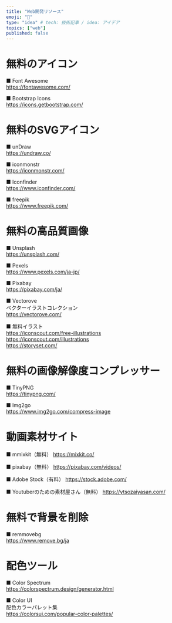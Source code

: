 ```yaml
---
title: "Web開発リソース"
emoji: "🐙"
type: "idea" # tech: 技術記事 / idea: アイデア
topics: ["web"]
published: false
---
```


# 無料のアイコン

■ Font Awesome  
https://fontawesome.com/

■ Bootstrap Icons  
https://icons.getbootstrap.com/

# 無料のSVGアイコン

■ unDraw  
https://undraw.co/

■ iconmonstr  
https://iconmonstr.com/

■ Iconfinder  
https://www.iconfinder.com/

■ freepik  
https://www.freepik.com/

# 無料の高品質画像

■ Unsplash  
https://unsplash.com/

■ Pexels  
https://www.pexels.com/ja-jp/

■ Pixabay  
https://pixabay.com/ja/

■ Vectorove  
ベクターイラストコレクション  
https://vectorove.com/

■ 無料イラスト  
https://iconscout.com/free-illustrations  
https://iconscout.com/illustrations  
https://storyset.com/  

# 無料の画像解像度コンプレッサー

■ TinyPNG  
https://tinypng.com/

■ Img2go  
https://www.img2go.com/compress-image

# 動画素材サイト

■ mmixkit（無料）
https://mixkit.co/

■ pixabay（無料）
https://pixabay.com/videos/

■ Adobe Stock（有料）
https://stock.adobe.com/

■ Youtuberのための素材屋さん（無料）
https://ytsozaiyasan.com/

# 無料で背景を削除

■ remmovebg  
https://www.remove.bg/ja

# 配色ツール

■ Color Spectrum  
https://colorspectrum.design/generator.html

■ Color UI  
配色カラーパレット集  
https://colorsui.com/popular-color-palettes/

